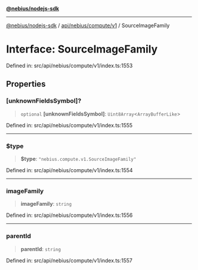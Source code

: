 [**@nebius/nodejs-sdk**](../../../../../README.md)

***

[@nebius/nodejs-sdk](../../../../../README.md) / [api/nebius/compute/v1](../README.md) / SourceImageFamily

# Interface: SourceImageFamily

Defined in: src/api/nebius/compute/v1/index.ts:1553

## Properties

### \[unknownFieldsSymbol\]?

> `optional` **\[unknownFieldsSymbol\]**: `Uint8Array`\<`ArrayBufferLike`\>

Defined in: src/api/nebius/compute/v1/index.ts:1555

***

### $type

> **$type**: `"nebius.compute.v1.SourceImageFamily"`

Defined in: src/api/nebius/compute/v1/index.ts:1554

***

### imageFamily

> **imageFamily**: `string`

Defined in: src/api/nebius/compute/v1/index.ts:1556

***

### parentId

> **parentId**: `string`

Defined in: src/api/nebius/compute/v1/index.ts:1557

